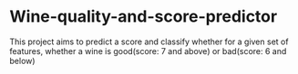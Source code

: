 # Wine-quality-and-score-predictor

This project aims to predict a score and classify whether for a given set of features, whether a wine is good(score: 7 and above) or bad(score: 6 and below)
